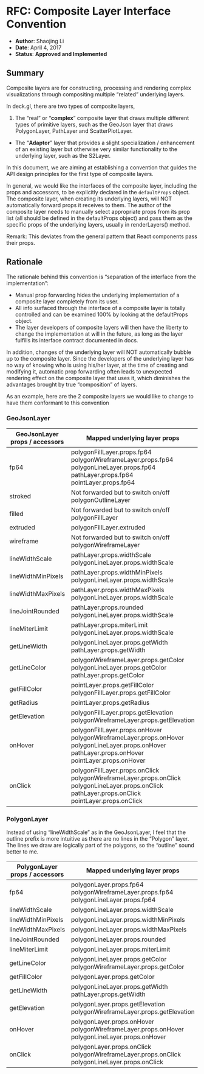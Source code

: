 # RFC: Composite Layer Interface Convention

* **Author**: Shaojing Li
* **Date**: April 4, 2017
* **Status**: **Approved and Implemented**


## Summary

Composite layers are for constructing, processing and rendering complex visualizations through compositing multiple “related” underlying layers.

In deck.gl, there are two types of composite layers,
1. The “real” or “**complex**” composite layer that draws multiple different types of primitive layers, such as the GeoJson layer that draws PolygonLayer, PathLayer and ScatterPlotLayer.
* The “**Adaptor**” layer that provides a slight specialization / enhancement of an existing layer but otherwise very similar functionality to the underlying layer, such as the S2Layer.

In this document, we are aiming at establishing a convention that guides the API design principles for the first type of composite layers.

In general, we would like the interfaces of the composite layer, including the props and accessors, to be explicitly declared in the `defaultProps` object. The composite layer, when creating its underlying layers, will NOT automatically forward props it receives to them. The author of the composite layer needs to manually select appropriate props from its prop list (all should be defined in the defaultProps object) and pass them as the specific props of the underlying layers, usually in renderLayers() method.

Remark: This deviates from the general pattern that React components pass their props.


## Rationale

The rationale behind this convention is “separation of the interface from the implementation”:
* Manual prop forwarding hides the underlying implementation of a composite layer completely from its user.
* All info surfaced through the interface of a composite layer is totally controlled and can be examined 100% by looking at the defaultProps object.
* The layer developers of composite layers will then have the liberty to change the implementation at will in the future, as long as the layer fulfills its interface contract documented in docs.

In addition, changes of the underlying layer will NOT automatically bubble up to the composite layer. Since the developers of the underlying layer has no way of knowing who is using his/her layer, at the time of creating and modifying it, automatic prop forwarding often leads to unexpected rendering effect on the composite layer that uses it, which diminishes the advantages brought by true “composition” of layers.

As an example, here are the 2 composite layers we would like to change to have them conformant to this convention


### GeoJsonLayer

| GeoJsonLayer props / accessors | Mapped underlying layer props |
| --- | --- |
| fp64 | polygonFillLayer.props.fp64 polygonWireframeLayer.props.fp64 polygonLineLayer.props.fp64 pathLayer.props.fp64 pointLayer.props.fp64 |
| stroked | Not forwarded but to switch on/off polygonOutlineLayer |
| filled | Not forwarded but to switch on/off polygonFillLayer |
| extruded | polygonFillLayer.extruded |
| wireframe | Not forwarded but to switch on/off  polygonWireframeLayer |
| lineWidthScale | pathLayer.props.widthScale polygonLineLayer.props.widthScale |
| lineWidthMinPixels | pathLayer.props.widthMinPixels polygonLineLayer.props.widthScale |
| lineWidthMaxPixels | pathLayer.props.widthMaxPixels polygonLineLayer.props.widthScale |
| lineJointRounded | pathLayer.props.rounded polygonLineLayer.props.widthScale |
| lineMiterLimit | pathLayer.props.miterLimit polygonLineLayer.props.widthScale |
| getLineWidth | polygonLineLayer.props.getWidth pathLayer.props.getWidth |
| getLineColor | polygonWireframeLayer.props.getColor polygonLineLayer.props.getColor pathLayer.props.getColor |
| getFillColor | pointLayer.props.getFillColor polygonFillLayer.props.getFillColor |
| getRadius | pointLayer.props.getRadius |
| getElevation | polygonFillLayer.props.getElevation polygonWireframeLayer.props.getElevation |
| onHover | polygonFillLayer.props.onHover polygonWireframeLayer.props.onHover polygonLineLayer.props.onHover pathLayer.props.onHover pointLayer.props.onHover |
| onClick | polygonFillLayer.props.onClick polygonWireframeLayer.props.onClick polygonLineLayer.props.onClick pathLayer.props.onClick pointLayer.props.onClick |


### PolygonLayer

Instead of using “lineWidthScale” as in the GeoJsonLayer, I feel that the outline prefix is more intuitive as there are no lines in the “Polygon” layer. The lines we draw are logically part of the polygons, so the “outline” sound better to me.

| PolygonLayer props / accessors | Mapped underlying layer props |
| --- | --- |
| fp64 | polygonLayer.props.fp64 polygonWireframeLayer.props.fp64 polygonLineLayer.props.fp64 |
| lineWidthScale | polygonLineLayer.props.widthScale |
| lineWidthMinPixels | polygonLineLayer.props.widthMinPixels |
| lineWidthMaxPixels | polygonLineLayer.props.widthMaxPixels |
| lineJointRounded | polygonLineLayer.props.rounded |
| lineMiterLimit | polygonLineLayer.props.miterLimit |
| getLineColor | polygonLineLayer.props.getColor polygonWireframeLayer.props.getColor |
| getFillColor | polygonLayer.props.getColor |
| getLineWidth | polygonLineLayer.props.getWidth pathLayer.props.getWidth |
| getElevation | polygonLayer.props.getElevation polygonWireframeLayer.props.getElevation |
| onHover | polygonLayer.props.onHover polygonWireframeLayer.props.onHover polygonLineLayer.props.onHover |
| onClick | polygonLayer.props.onClick polygonWireframeLayer.props.onClick polygonLineLayer.props.onClick |
